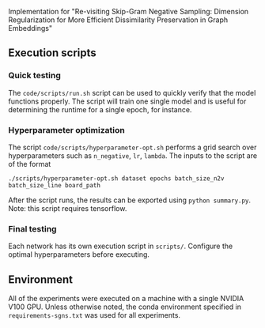 Implementation for "Re-visiting Skip-Gram Negative Sampling: Dimension Regularization for More Efficient Dissimilarity Preservation in Graph Embeddings"

## Execution scripts

### Quick testing
The `code/scripts/run.sh` script can be used to quickly verify that the model functions properly. The script will train one single model and is useful for determining the runtime for a single epoch, for instance.

### Hyperparameter optimization
The script `code/scripts/hyperparameter-opt.sh` performs a grid search over hyperparameters such as `n_negative`, `lr`, `lambda`. The inputs to the script are of the format

```
./scripts/hyperparameter-opt.sh dataset epochs batch_size_n2v batch_size_line board_path
```

After the script runs, the results can be exported using `python summary.py`. Note: this script requires tensorflow. 

### Final testing
Each network has its own execution script in `scripts/`. Configure the optimal hyperparameters before executing.

## Environment
All of the experiments were executed on a machine with a single NVIDIA V100 GPU. Unless otherwise noted, the conda environment specified in `requirements-sgns.txt` was used for all experiments.
